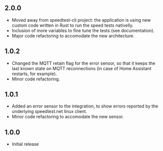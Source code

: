 ## 2.0.0

* Moved away from speedtest-cli project: the application is using new custom code written in Rust to run the speed tests nativelly.
* Inclusion of more variables to fine tune the tests (see documentation).
* Major code refactoring to accomodate the new architecture.

## 1.0.2

* Changed the MQTT retain flag for the error sensor, so that it keeps the last known state on MQTT reconnections (in case of Home Assistant restarts, for example).
* Minor code refactoring.

## 1.0.1

* Added an error sensor to the integration, to show errors reported by the underlying speedtest.net linux client.
* Minor code refactoring to accomodate the new sensor.

## 1.0.0

* Initial release
